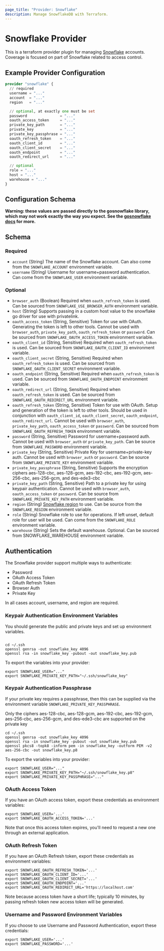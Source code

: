 ```yaml
---
page_title: "Provider: Snowflake"
description: Manage SnowflakeDB with Terraform.
---
```


# Snowflake Provider

This is a terraform provider plugin for managing [Snowflake](https://www.snowflake.com/) accounts.
Coverage is focused on part of Snowflake related to access control.


## Example Provider Configuration

```terraform
provider "snowflake" {
  // required
  username = "..."
  account  = "..."
  region   = "..."

  // optional, at exactly one must be set
  password               = "..."
  oauth_access_token     = "..."
  private_key_path       = "..."
  private_key            = "..."
  private_key_passphrase = "..."
  oauth_refresh_token    = "..."
  oauth_client_id        = "..."
  oauth_client_secret    = "..."
  oauth_endpoint         = "..."
  oauth_redirect_url     = "..."

  // optional
  role = "..."
  host = "..."
  warehouse = "..."
}
```

## Configuration Schema

**Warning: these values are passed directly to the gosnowflake library, which may not work exactly the way you expect. See the [gosnowflake docs](https://godoc.org/github.com/snowflakedb/gosnowflake#hdr-Connection_Parameters) for more.**

<!-- schema generated by tfplugindocs -->
## Schema

### Required

- `account` (String) The name of the Snowflake account. Can also come from the `SNOWFLAKE_ACCOUNT` environment variable.
- `username` (String) Username for username+password authentication. Can come from the `SNOWFLAKE_USER` environment variable.

### Optional

- `browser_auth` (Boolean) Required when `oauth_refresh_token` is used. Can be sourced from `SNOWFLAKE_USE_BROWSER_AUTH` environment variable.
- `host` (String) Supports passing in a custom host value to the snowflake go driver for use with privatelink.
- `oauth_access_token` (String, Sensitive) Token for use with OAuth. Generating the token is left to other tools. Cannot be used with `browser_auth`, `private_key_path`, `oauth_refresh_token` or `password`. Can be sourced from `SNOWFLAKE_OAUTH_ACCESS_TOKEN` environment variable.
- `oauth_client_id` (String, Sensitive) Required when `oauth_refresh_token` is used. Can be sourced from `SNOWFLAKE_OAUTH_CLIENT_ID` environment variable.
- `oauth_client_secret` (String, Sensitive) Required when `oauth_refresh_token` is used. Can be sourced from `SNOWFLAKE_OAUTH_CLIENT_SECRET` environment variable.
- `oauth_endpoint` (String, Sensitive) Required when `oauth_refresh_token` is used. Can be sourced from `SNOWFLAKE_OAUTH_ENDPOINT` environment variable.
- `oauth_redirect_url` (String, Sensitive) Required when `oauth_refresh_token` is used. Can be sourced from `SNOWFLAKE_OAUTH_REDIRECT_URL` environment variable.
- `oauth_refresh_token` (String, Sensitive) Token for use with OAuth. Setup and generation of the token is left to other tools. Should be used in conjunction with `oauth_client_id`, `oauth_client_secret`, `oauth_endpoint`, `oauth_redirect_url`. Cannot be used with `browser_auth`, `private_key_path`, `oauth_access_token` or `password`. Can be sourced from `SNOWFLAKE_OAUTH_REFRESH_TOKEN` environment variable.
- `password` (String, Sensitive) Password for username+password auth. Cannot be used with `browser_auth` or `private_key_path`. Can be source from `SNOWFLAKE_PASSWORD` environment variable.
- `private_key` (String, Sensitive) Private Key for username+private-key auth. Cannot be used with `browser_auth` or `password`. Can be source from `SNOWFLAKE_PRIVATE_KEY` environment variable.
- `private_key_passphrase` (String, Sensitive) Supports the encryption ciphers aes-128-cbc, aes-128-gcm, aes-192-cbc, aes-192-gcm, aes-256-cbc, aes-256-gcm, and des-ede3-cbc
- `private_key_path` (String, Sensitive) Path to a private key for using keypair authentication. Cannot be used with `browser_auth`, `oauth_access_token` or `password`. Can be source from `SNOWFLAKE_PRIVATE_KEY_PATH` environment variable.
- `region` (String) [Snowflake region](https://docs.snowflake.com/en/user-guide/intro-regions.html) to use. Can be source from the `SNOWFLAKE_REGION` environment variable.
- `role` (String) Snowflake role to use for operations. If left unset, default role for user will be used. Can come from the `SNOWFLAKE_ROLE` environment variable.
- `warehouse` (String) Sets the default warehouse. Optional. Can be sourced from SNOWFLAKE_WAREHOUSE environment variable.

## Authentication

The Snowflake provider support multiple ways to authenticate:

* Password
* OAuth Access Token
* OAuth Refresh Token
* Browser Auth
* Private Key

In all cases account, username, and region are required.

### Keypair Authentication Environment Variables

You should generate the public and private keys and set up environment variables.

```shell

cd ~/.ssh
openssl genrsa -out snowflake_key 4096
openssl rsa -in snowflake_key -pubout -out snowflake_key.pub
```

To export the variables into your provider:

```shell
export SNOWFLAKE_USER="..."
export SNOWFLAKE_PRIVATE_KEY_PATH="~/.ssh/snowflake_key"
```

### Keypair Authentication Passphrase

If your private key requires a passphrase, then this can be supplied via the
environment variable `SNOWFLAKE_PRIVATE_KEY_PASSPHRASE`.

Only the ciphers aes-128-cbc, aes-128-gcm, aes-192-cbc, aes-192-gcm,
aes-256-cbc, aes-256-gcm, and des-ede3-cbc are supported on the private key

```shell
cd ~/.ssh
openssl genrsa -out snowflake_key 4096
openssl rsa -in snowflake_key -pubout -out snowflake_key.pub
openssl pkcs8 -topk8 -inform pem -in snowflake_key -outform PEM -v2 aes-256-cbc -out snowflake_key.p8
```

To export the variables into your provider:

```shell
export SNOWFLAKE_USER="..."
export SNOWFLAKE_PRIVATE_KEY_PATH="~/.ssh/snowflake_key.p8"
export SNOWFLAKE_PRIVATE_KEY_PASSPHRASE="..."
```

### OAuth Access Token

If you have an OAuth access token, export these credentials as environment variables:

```shell
export SNOWFLAKE_USER='...'
export SNOWFLAKE_OAUTH_ACCESS_TOKEN='...'
```

Note that once this access token expires, you'll need to request a new one through an external application.

### OAuth Refresh Token

If you have an OAuth Refresh token, export these credentials as environment variables:

```shell
export SNOWFLAKE_OAUTH_REFRESH_TOKEN='...'
export SNOWFLAKE_OAUTH_CLIENT_ID='...'
export SNOWFLAKE_OAUTH_CLIENT_SECRET='...'
export SNOWFLAKE_OAUTH_ENDPOINT='...'
export SNOWFLAKE_OAUTH_REDIRECT_URL='https://localhost.com'
```

Note because access token have a short life; typically 10 minutes, by passing refresh token new access token will be generated.

### Username and Password Environment Variables

If you choose to use Username and Password Authentication, export these credentials:

```shell
export SNOWFLAKE_USER='...'
export SNOWFLAKE_PASSWORD='...'
```
